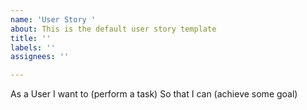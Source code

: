 ```yaml
---
name: 'User Story '
about: This is the default user story template
title: ''
labels: ''
assignees: ''

---
```


As a User 
I want to (perform a task)
So that I can (achieve some goal)
